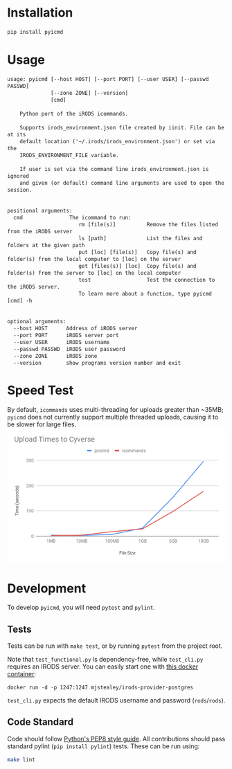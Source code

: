 # Installation

```bash
pip install pyicmd
```

# Usage

```
usage: pyicmd [--host HOST] [--port PORT] [--user USER] [--passwd PASSWD]
              [--zone ZONE] [--version]
              [cmd]

    Python port of the iRODS icommands.

    Supports irods_environment.json file created by iinit. File can be at its
    default location ('~/.irods/irods_environment.json') or set via the
    IRODS_ENVIRONMENT_FILE variable.

    If user is set via the command line irods_environment.json is ignored
    and given (or default) command line arguments are used to open the session.


positional arguments:
  cmd               The icommand to run:
                       rm [file(s)]          Remove the files listed from the iRODS server
                       ls [path]             List the files and folders at the given path
                       put [loc] [file(s)]   Copy file(s) and folder(s) from the local computer to [loc] on the server
                       get [files(s)] [loc]  Copy file(s) and folder(s) from the server to [loc] on the local computer
                       test                  Test the connection to the iRODS server.
                       To learn more about a function, type pyicmd [cmd] -h


optional arguments:
  --host HOST      Address of iRODS server
  --port PORT      iRODS server port
  --user USER      iRODS username
  --passwd PASSWD  iRODS user password
  --zone ZONE      iRODS zone
  --version        show programs version number and exit
```

# Speed Test

By default, `icommands` uses multi-threading for uploads greater than ~35MB; `pyicmd` does not currently support multiple threaded uploads, causing it to be slower for large files.
![Speed Test](assets/UploadTimes.png)

# Development

To develop `pyicmd`, you will need `pytest` and `pylint`.

## Tests

Tests can be run with `make test`, or by running `pytest` from the project root.

Note that `test_functional.py` is dependency-free, while `test_cli.py` requires an IRODS server. You can easily start one with [this docker container](https://github.com/mjstealey/irods-provider-postgres):

```
docker run -d -p 1247:1247 mjstealey/irods-provider-postgres
```

`test_cli.py` expects the default IRODS username and password (`rods`/`rods`).

## Code Standard

Code should follow [Python's PEP8 style guide](https://www.python.org/dev/peps/pep-0008/). All contributions should pass standard pylint (`pip install pylint`) tests. These can be run using:

```bash
make lint
```
